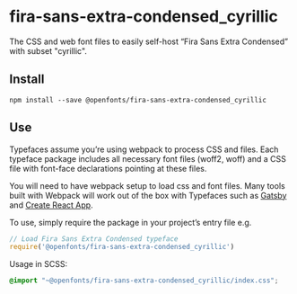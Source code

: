 
# fira-sans-extra-condensed_cyrillic

The CSS and web font files to easily self-host “Fira Sans Extra Condensed” with subset "cyrillic".

## Install

`npm install --save @openfonts/fira-sans-extra-condensed_cyrillic`

## Use

Typefaces assume you’re using webpack to process CSS and files. Each typeface
package includes all necessary font files (woff2, woff) and a CSS file with
font-face declarations pointing at these files.

You will need to have webpack setup to load css and font files. Many tools built
with Webpack will work out of the box with Typefaces such as [Gatsby](https://github.com/gatsbyjs/gatsby)
and [Create React App](https://github.com/facebookincubator/create-react-app).

To use, simply require the package in your project’s entry file e.g.

```javascript
// Load Fira Sans Extra Condensed typeface
require('@openfonts/fira-sans-extra-condensed_cyrillic')
```

Usage in SCSS:
```scss
@import "~@openfonts/fira-sans-extra-condensed_cyrillic/index.css";
```
